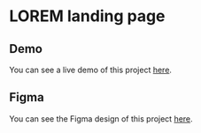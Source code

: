 # LOREM landing page

## Demo
You can see a live demo of this project [here]([https://mykolabutylkov.github.io/lorem_landing-page/]).

## Figma
You can see the Figma design of this project [here](https://www.figma.com/file/DtkQmQ797hk0nI4KfMi2Uq/BOSE-New-Version?type=design&node-id=6802-139&mode=design&t=4ssDtI0yzGp1rkNO-0](https://www.figma.com/file/6c7rzlSdyib9iSBoJSfXbV/42-Pay-%D0%A2%D0%97-(Copy)-(Copy)-(Copy)-(Copy)?type=design&node-id=0-1&mode=design&t=VfQmuiAdhNPJe8jD-0)https://www.figma.com/file/6c7rzlSdyib9iSBoJSfXbV/42-Pay-%D0%A2%D0%97-(Copy)-(Copy)-(Copy)-(Copy)?type=design&node-id=0-1&mode=design&t=VfQmuiAdhNPJe8jD-0).
